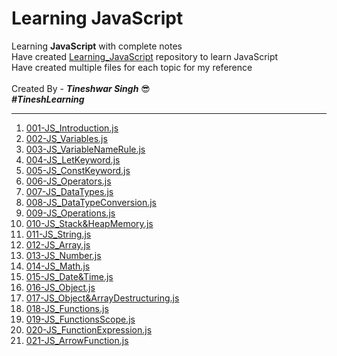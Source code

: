 # Learning JavaScript
Learning **JavaScript** with complete notes
<br/> 
Have created [Learning_JavaScript](https://github.com/tineshwar-singh/Learning_JavaScript) repository to learn JavaScript
<br/> Have created multiple files for each topic for my reference
<br/>
<br/> Created By - ***Tineshwar Singh*** 😎 
<br/> ***#TineshLearning***

---
001. [001-JS_Introduction.js](https://github.com/tineshwar-singh/Learning_JavaScript/blob/master/JavaScript/001-JS_Introduction.js) 
002. [002-JS_Variables.js](https://github.com/tineshwar-singh/Learning_JavaScript/blob/master/JavaScript/002-JS_Variables.js) 
003. [003-JS_VariableNameRule.js](https://github.com/tineshwar-singh/Learning_JavaScript/blob/master/JavaScript/003-JS_VariableNameRule.js) 
004. [004-JS_LetKeyword.js](https://github.com/tineshwar-singh/Learning_JavaScript/blob/master/JavaScript/004-JS_LetKeyword.js) 
005. [005-JS_ConstKeyword.js](https://github.com/tineshwar-singh/Learning_JavaScript/blob/master/JavaScript/005-JS_ConstKeyword.js) 
006. [006-JS_Operators.js](https://github.com/tineshwar-singh/Learning_JavaScript/blob/master/JavaScript/006-JS_Operators.js)  
007. [007-JS_DataTypes.js](https://github.com/tineshwar-singh/Learning_JavaScript/blob/master/JavaScript/007-JS_DataTypes.js)
008. [008-JS_DataTypeConversion.js](https://github.com/tineshwar-singh/Learning_JavaScript/blob/master/JavaScript/008-JS_DataTypeConversion.js)
009. [009-JS_Operations.js](https://github.com/tineshwar-singh/Learning_JavaScript/blob/master/JavaScript/009-JS_Operations.js)
010. [010-JS_Stack&HeapMemory.js](https://github.com/tineshwar-singh/Learning_JavaScript/blob/master/JavaScript/010-JS_Stack&HeapMemory.js)
011. [011-JS_String.js](https://github.com/tineshwar-singh/Learning_JavaScript/blob/master/JavaScript/011-JS_String.js)
012. [012-JS_Array.js](https://github.com/tineshwar-singh/Learning_JavaScript/blob/master/JavaScript/012-JS_Array.js)
013. [013-JS_Number.js](https://github.com/tineshwar-singh/Learning_JavaScript/blob/master/JavaScript/013-JS_Number.js)
014. [014-JS_Math.js](https://github.com/tineshwar-singh/Learning_JavaScript/blob/master/JavaScript/014-JS_Math.js)
015. [015-JS_Date&Time.js](https://github.com/tineshwar-singh/Learning_JavaScript/blob/master/JavaScript/015-JS_Date&Time.js)
016. [016-JS_Object.js](https://github.com/tineshwar-singh/Learning_JavaScript/blob/master/JavaScript/016-JS_Object.js)
017. [017-JS_Object&ArrayDestructuring.js](https://github.com/tineshwar-singh/Learning_JavaScript/blob/master/JavaScript/017-JS_Object&ArrayDestructuring.js)
018. [018-JS_Functions.js](https://github.com/tineshwar-singh/Learning_JavaScript/blob/master/JavaScript/018-JS_Functions.js)
019. [019-JS_FunctionsScope.js](https://github.com/tineshwar-singh/Learning_JavaScript/blob/master/JavaScript/019-JS_FunctionsScope.js)
020. [020-JS_FunctionExpression.js](https://github.com/tineshwar-singh/Learning_JavaScript/blob/master/JavaScript/020-JS_FunctionExpression.js)
021. [021-JS_ArrowFunction.js](https://github.com/tineshwar-singh/Learning_JavaScript/blob/master/JavaScript/021-JS_ArrowFunction.js)
